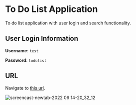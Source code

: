 # To Do List Application

To do list application with user login and search functionality.

## User Login Information

**Username**: `test`

**Password**: `todolist`

## URL

Navigate to [this url](https://fob-todo-list.herokuapp.com/login/).

![screencast-newtab-2022 06 14-20_32_12](https://user-images.githubusercontent.com/97608368/173676936-d6b08506-1ca9-4156-bff0-9cd869b12e0f.gif)
